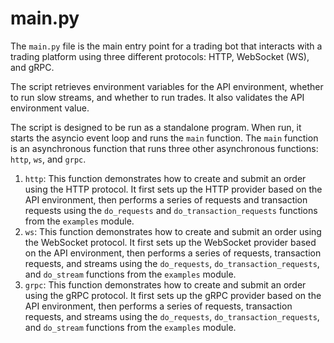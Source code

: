 # main.py

The `main.py` file is the main entry point for a trading bot that interacts with a trading platform using three different protocols: HTTP, WebSocket (WS), and gRPC.

The script retrieves environment variables for the API environment, whether to run slow streams, and whether to run trades. It also validates the API environment value.

The script is designed to be run as a standalone program. When run, it starts the asyncio event loop and runs the `main` function. The `main` function is an asynchronous function that runs three other asynchronous functions: `http`, `ws`, and `grpc`.

1. `http`: This function demonstrates how to create and submit an order using the HTTP protocol. It first sets up the HTTP provider based on the API environment, then performs a series of requests and transaction requests using the `do_requests` and `do_transaction_requests` functions from the `examples` module.
2. `ws`: This function demonstrates how to create and submit an order using the WebSocket protocol. It first sets up the WebSocket provider based on the API environment, then performs a series of requests, transaction requests, and streams using the `do_requests`, `do_transaction_requests`, and `do_stream` functions from the `examples` module.
3. `grpc`: This function demonstrates how to create and submit an order using the gRPC protocol. It first sets up the gRPC provider based on the API environment, then performs a series of requests, transaction requests, and streams using the `do_requests`, `do_transaction_requests`, and `do_stream` functions from the `examples` module.

